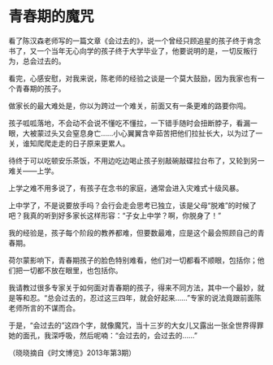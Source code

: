 # 青春期的魔咒

看了陈汉森老师写的一篇文章《会过去的》，说一个曾经只顾追星的孩子终于肯念书了，又一个当年无心向学的孩子终于大学毕业了，他要说明的是，一切反叛行为，总会过去的。 

看完，心感安慰，对我来说，陈老师的经验之谈是一个莫大鼓励，因为我家也有一个青春期的孩子。 

做家长的最大难处是，你以为跨过一个难关，前面又有一条更难的路要你闯。 

孩子呱呱落地，不会动不会说不懂吃不懂拉，一下错手随时会扭断脖子，看漏一眼，大被蒙过头又会窒息身亡……小心翼翼含辛茹苦把他们拉扯长大，以为过了一关，谁知爬爬走走的日子原来更累人。 

待终于可以吃顿安乐茶饭，不用边吃边喝止孩子别敲碗敲碟拉台布了，又轮到另一难关——上学。 

上学之难不用多说了，有孩子在念书的家庭，通常会进入灾难式十级风暴。 

上中学了，不是说要放手吗？会行会走会思考已独立，该是父母“脱难”的时候了吧？我真的听到好多家长这样形容：“子女上中学？啊，你脱身了！” 

我的经验是，孩子每个阶段的教养都难，但要数最难，应是这个最会照顾自己的青春期。 

荷尔蒙影响下，青春期孩子的脸色特别难看，他们对一切都看不顺眼，包括你；他们把一切都不放在眼里，也包括你。 

我请教过很多专家关于如何面对青春期的孩子，得来不同方法，其中一个最妙，就是等和忍。“总会过去的，忍过这三四年，就会好起来……”专家的说法竟跟前面陈老师所言的不谋而合。 

于是，“会过去的”这四个字，就像魔咒，当十三岁的大女儿又露出一张全世界得罪她的面孔，我深呼吸，然后呢喃：“会过去的，会过去的……” 

（晓晓摘自《时文博览》2013年第3期）